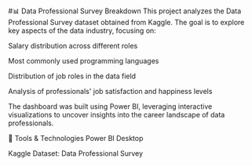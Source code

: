 #📊 Data Professional Survey Breakdown
This project analyzes the Data Professional Survey dataset obtained from Kaggle. The goal is to explore key aspects of the data industry, focusing on:

Salary distribution across different roles

Most commonly used programming languages

Distribution of job roles in the data field

Analysis of professionals' job satisfaction and happiness levels

The dashboard was built using Power BI, leveraging interactive visualizations to uncover insights into the career landscape of data professionals.

🔧 Tools & Technologies
Power BI Desktop

Kaggle Dataset: Data Professional Survey
